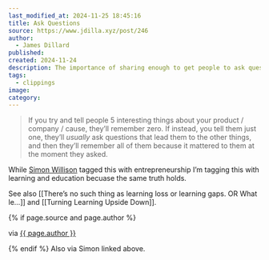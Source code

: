 ```yaml
---
last_modified_at: 2024-11-25 18:45:16
title: Ask Questions
source: https://www.jdilla.xyz/post/246
author:
  - James Dillard
published: 
created: 2024-11-24
description: The importance of sharing enough to get people to ask questions. Because it applies to them.
tags:
  - clippings
image: 
category:
---
```

> If you try and tell people 5 interesting things about your product / company / cause, they’ll remember zero. If instead, you tell them just one, they’ll *usually* ask questions that lead them to the other things, and then they’ll remember all of them because it mattered to them at the moment they asked.

While [Simon Willison](https://simonwillison.net/2024/Nov/23/james-dillard/#atom-everything) tagged this with entrepreneurship I’m tagging this with learning and education becuase the same truth holds. 

See also [[There’s no such thing as learning loss or learning gaps. OR What le...]] and [[Turning Learning Upside Down]].

{% if page.source and page.author %}
  <p>via <a href="{{ page.source }}">{{ page.author }}</a></p>
{% endif %}
Also via Simon linked above. 



